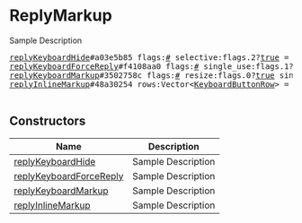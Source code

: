 # ReplyMarkup

Sample Description

<pre>
<a href="../constructor/replyKeyboardHide">replyKeyboardHide</a>#a03e5b85 flags:<a href="../type/#.md">#</a> selective:flags.2?<a href="../type/true.md">true</a> = <a href="../type/ReplyMarkup.md">ReplyMarkup</a>;
<a href="../constructor/replyKeyboardForceReply">replyKeyboardForceReply</a>#f4108aa0 flags:<a href="../type/#.md">#</a> single_use:flags.1?<a href="../type/true.md">true</a> selective:flags.2?<a href="../type/true.md">true</a> = <a href="../type/ReplyMarkup.md">ReplyMarkup</a>;
<a href="../constructor/replyKeyboardMarkup">replyKeyboardMarkup</a>#3502758c flags:<a href="../type/#.md">#</a> resize:flags.0?<a href="../type/true.md">true</a> single_use:flags.1?<a href="../type/true.md">true</a> selective:flags.2?<a href="../type/true.md">true</a> rows:Vector&lt;<a href="../type/KeyboardButtonRow.md">KeyboardButtonRow</a>&gt; = <a href="../type/ReplyMarkup.md">ReplyMarkup</a>;
<a href="../constructor/replyInlineMarkup">replyInlineMarkup</a>#48a30254 rows:Vector&lt;<a href="../type/KeyboardButtonRow.md">KeyboardButtonRow</a>&gt; = <a href="../type/ReplyMarkup.md">ReplyMarkup</a>;

</pre>

## Constructors

| Name | Description |
|------|-------------|
| [replyKeyboardHide](../constructor/replyKeyboardHide.md) | Sample Description |
| [replyKeyboardForceReply](../constructor/replyKeyboardForceReply.md) | Sample Description |
| [replyKeyboardMarkup](../constructor/replyKeyboardMarkup.md) | Sample Description |
| [replyInlineMarkup](../constructor/replyInlineMarkup.md) | Sample Description |


